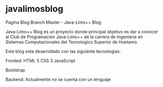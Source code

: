 # javalimosblog
Pagina Blog
Branch Master - Java-Limo++ Blog

Java-Limo++ Blog es un proyecto donde principal objetivo es dar a conocer al Club de Programacion Java-Limo++
de la carrera de Ingenieria en Sistemas Computacionales del Tecnologico Superior de Huetamo.

Este blog esta desarrollado con las siguiente tecnologias:

Fronted: 
HTML 5
CSS 3
JavaScript

Bootstrap

Backend:
Actualmente no se cuenta con un lenguaje

